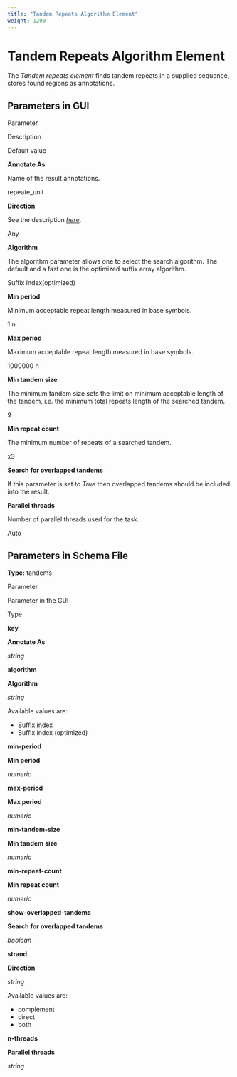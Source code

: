 ```yaml
---
title: "Tandem Repeats Algorithm Element"
weight: 1200
---
```



# Tandem Repeats Algorithm Element

The _Tandem repeats_ _element_ finds tandem repeats in a supplied sequence, stores found regions as annotations.

Parameters in GUI
-----------------

Parameter

Description

Default value

**Annotate As**

Name of the result annotations.

repeate\_unit

**Direction**

See the description [_here_](../../manipulating-schema/managing-strands/element-direction-in-schema).

Any

**Algorithm**

The algorithm parameter allows one to select the search algorithm. The default and a fast one is the optimized suffix array algorithm.

Suffix index(optimized)

**Min period**

Minimum acceptable repeat length measured in base symbols.

1 n

**Max period**

Maximum acceptable repeat length measured in base symbols.

1000000 n

**Min tandem size**

The minimum tandem size sets the limit on minimum acceptable length of the tandem, i.e. the minimum total repeats length of the searched tandem.

9

**Min repeat count**

The minimum number of repeats of a searched tandem.

x3

**Search for overlapped tandems**

If this parameter is set to _True_ then overlapped tandems should be included into the result.



**Parallel threads**

Number of parallel threads used for the task.

Auto

Parameters in Schema File
-------------------------

**Type:** tandems

Parameter

Parameter in the GUI

Type

**key**

**Annotate As**

_string_

**algorithm**

**Algorithm**

_string_

Available values are:

*   Suffix index
*   Suffix index (optimized)

**min-period**

**Min period**

_numeric_

**max-period**

**Max period**

_numeric_

**min-tandem-size**

**Min tandem size**

_numeric_

**min-repeat-count**

**Min repeat count**

_numeric_

**show-overlapped-tandems**

**Search for overlapped tandems**

_boolean_

**strand**

**Direction**

_string_

Available values are:

*   complement
*   direct
*   both

**n-threads**

**Parallel threads**

_string_
